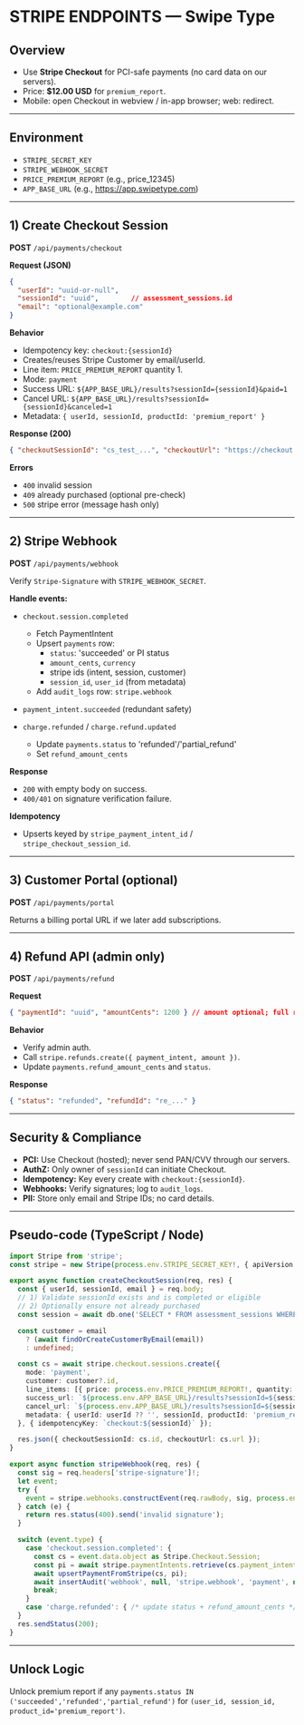 # STRIPE ENDPOINTS — Swipe Type

## Overview
- Use **Stripe Checkout** for PCI-safe payments (no card data on our servers).
- Price: **$12.00 USD** for `premium_report`.
- Mobile: open Checkout in webview / in-app browser; web: redirect.

---

## Environment
- `STRIPE_SECRET_KEY`
- `STRIPE_WEBHOOK_SECRET`
- `PRICE_PREMIUM_REPORT` (e.g., price_12345)
- `APP_BASE_URL` (e.g., https://app.swipetype.com)

---

## 1) Create Checkout Session
**POST** `/api/payments/checkout`

**Request (JSON)**
```json
{
  "userId": "uuid-or-null",
  "sessionId": "uuid",        // assessment_sessions.id
  "email": "optional@example.com"
}
```

**Behavior**
- Idempotency key: `checkout:{sessionId}`
- Creates/reuses Stripe Customer by email/userId.
- Line item: `PRICE_PREMIUM_REPORT` quantity 1.
- Mode: `payment`
- Success URL: `${APP_BASE_URL}/results?sessionId={sessionId}&paid=1`
- Cancel URL: `${APP_BASE_URL}/results?sessionId={sessionId}&canceled=1`
- Metadata: `{ userId, sessionId, productId: 'premium_report' }`

**Response (200)**
```json
{ "checkoutSessionId": "cs_test_...", "checkoutUrl": "https://checkout.stripe.com/c/pay_..." }
```

**Errors**
- `400` invalid session
- `409` already purchased (optional pre-check)
- `500` stripe error (message hash only)

---

## 2) Stripe Webhook
**POST** `/api/payments/webhook`

Verify `Stripe-Signature` with `STRIPE_WEBHOOK_SECRET`.

**Handle events:**
- `checkout.session.completed`
  - Fetch PaymentIntent
  - Upsert `payments` row:
    - `status`: 'succeeded' or PI status
    - `amount_cents`, `currency`
    - stripe ids (intent, session, customer)
    - `session_id`, `user_id` (from metadata)
  - Add `audit_logs` row: `stripe.webhook`

- `payment_intent.succeeded` (redundant safety)

- `charge.refunded` / `charge.refund.updated`
  - Update `payments.status` to 'refunded'/'partial_refund'
  - Set `refund_amount_cents`

**Response**
- `200` with empty body on success.
- `400/401` on signature verification failure.

**Idempotency**
- Upserts keyed by `stripe_payment_intent_id` / `stripe_checkout_session_id`.

---

## 3) Customer Portal (optional)
**POST** `/api/payments/portal`

Returns a billing portal URL if we later add subscriptions.

---

## 4) Refund API (admin only)
**POST** `/api/payments/refund`

**Request**
```json
{ "paymentId": "uuid", "amountCents": 1200 } // amount optional; full refund if omitted
```

**Behavior**
- Verify admin auth.
- Call `stripe.refunds.create({ payment_intent, amount })`.
- Update `payments.refund_amount_cents` and `status`.

**Response**
```json
{ "status": "refunded", "refundId": "re_..." }
```

---

## Security & Compliance
- **PCI:** Use Checkout (hosted); never send PAN/CVV through our servers.
- **AuthZ:** Only owner of `sessionId` can initiate Checkout.
- **Idempotency:** Key every create with `checkout:{sessionId}`.
- **Webhooks:** Verify signatures; log to `audit_logs`.
- **PII:** Store only email and Stripe IDs; no card details.

---

## Pseudo-code (TypeScript / Node)
```typescript
import Stripe from 'stripe';
const stripe = new Stripe(process.env.STRIPE_SECRET_KEY!, { apiVersion: '2024-06-20' });

export async function createCheckoutSession(req, res) {
  const { userId, sessionId, email } = req.body;
  // 1) Validate sessionId exists and is completed or eligible
  // 2) Optionally ensure not already purchased
  const session = await db.one('SELECT * FROM assessment_sessions WHERE id=$1', [sessionId]);

  const customer = email
    ? (await findOrCreateCustomerByEmail(email))
    : undefined;

  const cs = await stripe.checkout.sessions.create({
    mode: 'payment',
    customer: customer?.id,
    line_items: [{ price: process.env.PRICE_PREMIUM_REPORT!, quantity: 1 }],
    success_url: `${process.env.APP_BASE_URL}/results?sessionId=${sessionId}&paid=1`,
    cancel_url: `${process.env.APP_BASE_URL}/results?sessionId=${sessionId}&canceled=1`,
    metadata: { userId: userId ?? '', sessionId, productId: 'premium_report' }
  }, { idempotencyKey: `checkout:${sessionId}` });

  res.json({ checkoutSessionId: cs.id, checkoutUrl: cs.url });
}

export async function stripeWebhook(req, res) {
  const sig = req.headers['stripe-signature']!;
  let event;
  try {
    event = stripe.webhooks.constructEvent(req.rawBody, sig, process.env.STRIPE_WEBHOOK_SECRET!);
  } catch (e) {
    return res.status(400).send('invalid signature');
  }

  switch (event.type) {
    case 'checkout.session.completed': {
      const cs = event.data.object as Stripe.Checkout.Session;
      const pi = await stripe.paymentIntents.retrieve(cs.payment_intent as string);
      await upsertPaymentFromStripe(cs, pi);
      await insertAudit('webhook', null, 'stripe.webhook', 'payment', null, { type: event.type, csId: cs.id });
      break;
    }
    case 'charge.refunded': { /* update status + refund_amount_cents */ break; }
  }
  res.sendStatus(200);
}
```

---

## Unlock Logic
Unlock premium report if any `payments.status IN ('succeeded','refunded','partial_refund')` for `(user_id, session_id, product_id='premium_report')`.




